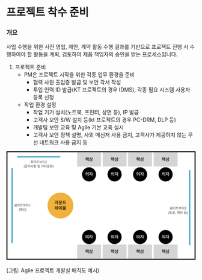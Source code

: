 # 프로젝트 착수 준비

### 개요

사업 수행을 위한 사전 영업, 제안, 계약 활동 수행 결과를 기반으로 프로젝트 진행 시 수행하여야 할 활동을 계획, 검토하여 제품 책임자의 승인을 받는 프로세스입니다.



1.  프로젝트 준비
    * PM은 프로젝트 시작을 위한 각종 업무 환경을 준비
      * 협력 사원 출입증 발급 및 보안 각서 작성
      * 투입 인력 ID 발급(KT 프로젝트의 경우 IDMS), 각종 필요 시스템 사용자 등록 신청
    * 작업 환경 설정
      * 작업 기기 설치(노트북, 프린터, 상면 등), IP 발급
      * 고객사 보안 S/W 설치 등(kt 프로젝트의 경우 PC-DRM, DLP 등)
      * 개발팀 보안 교육 및 Agile 기본 교육 실시
      * 고객사 보안 정책 설명, 사외 메신저 사용 금지, 고객사가 제공하지 않는 무선 네트워크 사용 금지 등

![image-20200730112917675](./img/image-20200730112917675.png)

(그림: Agile 프로젝트 개발실 배칙도 예시)

